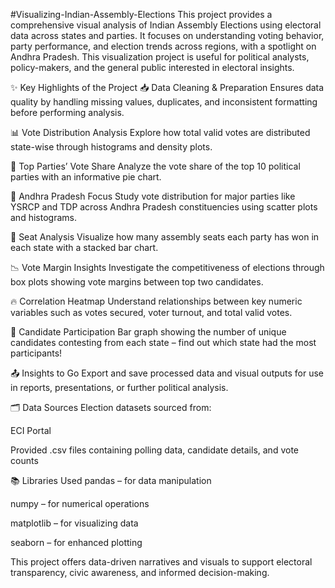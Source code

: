 #Visualizing-Indian-Assembly-Elections
This project provides a comprehensive visual analysis of Indian Assembly Elections using electoral data across states and parties. It focuses on understanding voting behavior, party performance, and election trends across regions, with a spotlight on Andhra Pradesh. This visualization project is useful for political analysts, policy-makers, and the general public interested in electoral insights.

✨ Key Highlights of the Project
📥 Data Cleaning & Preparation
Ensures data quality by handling missing values, duplicates, and inconsistent formatting before performing analysis.

📊 Vote Distribution Analysis
Explore how total valid votes are distributed state-wise through histograms and density plots.

🥧 Top Parties’ Vote Share
Analyze the vote share of the top 10 political parties with an informative pie chart.

📍 Andhra Pradesh Focus
Study vote distribution for major parties like YSRCP and TDP across Andhra Pradesh constituencies using scatter plots and histograms.

🧮 Seat Analysis
Visualize how many assembly seats each party has won in each state with a stacked bar chart.

📉 Vote Margin Insights
Investigate the competitiveness of elections through box plots showing vote margins between top two candidates.

🔥 Correlation Heatmap
Understand relationships between key numeric variables such as votes secured, voter turnout, and total valid votes.

👤 Candidate Participation
Bar graph showing the number of unique candidates contesting from each state – find out which state had the most participants!

📤 Insights to Go
Export and save processed data and visual outputs for use in reports, presentations, or further political analysis.

🗂️ Data Sources
Election datasets sourced from:

ECI Portal

Provided .csv files containing polling data, candidate details, and vote counts

📚 Libraries Used
pandas – for data manipulation

numpy – for numerical operations

matplotlib – for visualizing data

seaborn – for enhanced plotting

This project offers data-driven narratives and visuals to support electoral transparency, civic awareness, and informed decision-making.

